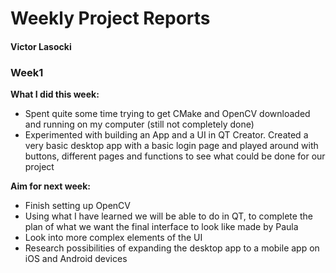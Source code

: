 # Weekly Project Reports

#### Victor Lasocki

### Week1

**What I did this week:**
- Spent quite some time trying to get CMake and OpenCV downloaded and running on my computer (still not completely done) 
- Experimented with building an App and a UI in QT Creator. Created a very basic desktop app with a basic login page and played around with buttons, 
different pages and functions to see what could be done for our project

**Aim for next week:**
- Finish setting up OpenCV
- Using what I have learned we will be able to do in QT, to complete the plan of what we want the final interface to look like made by Paula
- Look into more complex elements of the UI
- Research possibilities of expanding the desktop app to a mobile app on iOS and Android devices
